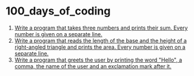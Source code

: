 # 100_days_of_coding

1) [Write a program that takes three numbers and prints their sum. Every number is given on a separate line.](day_001.md)
2) [Write a program that reads the length of the base and the height of a right-angled triangle and prints the area. Every number is given on a separate line.](day_002.md)
3) [Write a program that greets the user by printing the word "Hello", a comma, the name of the user and an exclamation mark after it.](day_003.md)
